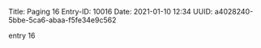 Title: Paging 16
Entry-ID: 10016
Date: 2021-01-10 12:34
UUID: a4028240-5bbe-5ca6-abaa-f5fe34e9c562

entry 16
